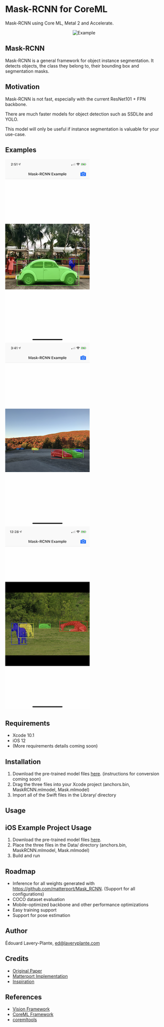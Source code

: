 # Mask-RCNN for CoreML

Mask-RCNN using Core ML, Metal 2 and Accelerate.

<div align="center">
<img src="https://github.com/edouardlp/Mask-RCNN-CoreML/blob/master/Example/Screenshots/Screenshot1.png" alt="Example" width="800" height="599" />
</div>

## Mask-RCNN

Mask-RCNN is a general framework for object instance segmentation. It detects objects, the class they belong to, their bounding box and segmentation masks.

## Motivation

Mask-RCNN is not fast, especially with the current ResNet101 + FPN backbone.

There are much faster models for object detection such as SSDLite and YOLO.

This model will only be useful if instance segmentation is valuable for your use-case.

## Examples

![Example 1](Example/Screenshots/Screenshot2.png)
![Example 2](Example/Screenshots/Screenshot3.png)
![Example 3](Example/Screenshots/Screenshot4.png)

## Requirements

- Xcode 10.1
- iOS 12
- (More requirements details coming soon)

## Installation

1. Download the pre-trained model files [here](https://github.com/edouardlp/Mask-RCNN-CoreML/archive/0.1.zip). (instructions for conversion coming soon)
2. Drag the three files into your Xcode project (anchors.bin, MaskRCNN.mlmodel, Mask.mlmodel)
3. Import all of the Swift files in the Library/ directory

## Usage



## iOS Example Project Usage

1. Download the pre-trained model files [here](https://github.com/edouardlp/Mask-RCNN-CoreML/archive/0.1.zip).
2. Place the three files in the Data/ directory (anchors.bin, MaskRCNN.mlmodel, Mask.mlmodel)
3. Build and run

## Roadmap

- Inference for all weights generated with https://github.com/matterport/Mask_RCNN. (Support for all configurations)
- COCO dataset evaluation
- Mobile-optimized backbone and other performance optimizations
- Easy training support
- Support for pose estimation

## Author

Édouard Lavery-Plante, ed@laveryplante.com

## Credits

- [Original Paper](https://arxiv.org/abs/1703.06870)
- [Matterport Implementation](https://github.com/matterport/Mask_RCNN)
- [Inspiration](http://machinethink.net/blog//)

## References

- [Vision Framework](https://developer.apple.com/documentation/vision)
- [CoreML Framework](https://developer.apple.com/documentation/coreml)
- [coremltools](https://pypi.python.org/pypi/coremltools)
